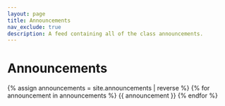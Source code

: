 ```yaml
---
layout: page
title: Announcements
nav_exclude: true
description: A feed containing all of the class announcements.
---
```


# Announcements

<!-- Announcements are stored in the `_announcements` directory and rendered according to the layout file, `_layouts/announcement.html`. -->

{% assign announcements = site.announcements | reverse %}
{% for announcement in announcements %}
{{ announcement }}
{% endfor %}
